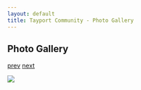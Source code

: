 ```yaml
---
layout: default
title: Tayport Community - Photo Gallery
---
```

## Photo Gallery

[prev](http://tayport.org.uk/photo/243) [next](http://tayport.org.uk/photo/245)

![ ](http://tayport.org.uk/media/244.jpg " ")

